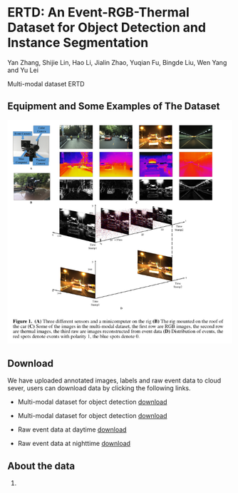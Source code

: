 # ERTD: An Event-RGB-Thermal Dataset for Object Detection and Instance Segmentation
Yan Zhang, Shijie Lin, Hao Li, Jialin Zhao, Yuqian Fu, Bingde Liu, Wen Yang and Yu Lei

Multi-modal dataset ERTD
## Equipment and Some Examples of The Dataset
![Alt text](https://github.com/ZyAndrew/ERTD/blob/master/images/figure1.png)
## Download
We have uploaded annotated images, labels and raw event data to cloud sever, users can download data by clicking the following links.
- Multi-modal dataset for object detection [download](https://mega.nz/fm/JZFkjAyB)

- Multi-modal dataset for object detection [download](https://mega.nz/fm/JZFkjAyB)

- Raw event data at daytime [download](https://mega.nz/fm/JZFkjAyB)

- Raw event data at nighttime [download](https://mega.nz/fm/JZFkjAyB)

## About the data
1.
